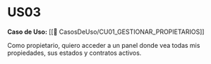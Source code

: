 # US03

**Caso de Uso:** [[📄 CasosDeUso/CU01_GESTIONAR_PROPIETARIOS]]

Como propietario, quiero acceder a un panel donde vea todas mis propiedades, sus estados y contratos activos.